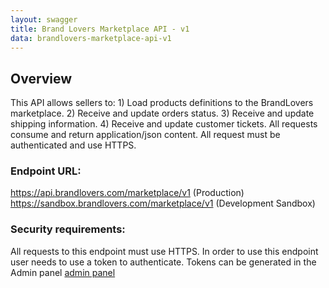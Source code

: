```yaml
---
layout: swagger
title: Brand Lovers Marketplace API - v1
data: brandlovers-marketplace-api-v1
---
```


## Overview

This API allows sellers to: 1) Load products definitions to the BrandLovers marketplace. 2) Receive and update orders status. 3) Receive and update shipping information. 4) Receive and update customer tickets. All requests consume and return application/json content. All request must be authenticated and use HTTPS.

### Endpoint URL:

https://api.brandlovers.com/marketplace/v1 (Production)
https://sandbox.brandlovers.com/marketplace/v1 (Development Sandbox)

### Security requirements:

All requests to this endpoint must use HTTPS. In order to use this endpoint user needs to use a token to authenticate. Tokens can be generated in the Admin panel [admin panel](https://admin.brandlovers.com/admin)
